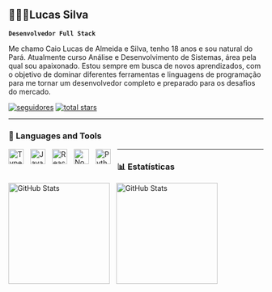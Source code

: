 ## 👨🏻‍💻Lucas Silva

**`Desenvolvedor Full Stack`**

Me chamo Caio Lucas de Almeida e Silva, tenho 18 anos e sou natural do Pará. Atualmente curso Análise e Desenvolvimento de Sistemas, área pela qual sou apaixonado. Estou sempre em busca de novos aprendizados, com o objetivo de dominar diferentes ferramentas e linguagens de programação para me tornar um desenvolvedor completo e preparado para os desafios do mercado.

  <a href="https://github.com/lucasxtt?tab=followers">
         <img alt="seguidores" title="Me siga no GitHub" src="https://custom-icon-badges.demolab.com/github/followers/lucasxtt?color=236ad3&labelColor=1155ba&style=for-the-badge&logo=person-add&label=Follow&logoColor=white"/></a>
      <a href="https://github.com/lucasxtt?tab=repositories&sort=stargazers">
         <img alt="total stars" title="Total stars on GitHub" src="https://custom-icon-badges.demolab.com/github/stars/lucasxtt?color=55960c&style=for-the-badge&labelColor=488207&logo=star"/></a>
   </p>

   ---

### 🧰 Languages and Tools

<img align="left" alt="TypeScript" width="30px" style="padding-right:10px;" src="https://cdn.jsdelivr.net/gh/devicons/devicon/icons/typescript/typescript-plain.svg" />
<img align="left" alt="JavaScript" width="30px" style="padding-right:10px;" src="https://cdn.jsdelivr.net/gh/devicons/devicon/icons/javascript/javascript-plain.svg" />
<img align="left" alt="React" width="30px" style="padding-right:10px;" src="https://cdn.jsdelivr.net/gh/devicons/devicon/icons/react/react-original.svg" />
<img align="left" alt="NodeJS" width="30px" style="padding-right:10px;" src="https://cdn.jsdelivr.net/gh/devicons/devicon/icons/nodejs/nodejs-original.svg" />
<img align="left" alt="Python" width="30px" style="padding-right:10px;" src="https://cdn.jsdelivr.net/gh/devicons/devicon/icons/python/python-plain.svg" />

   ---

### 📊 Estatísticas

<p>
  <img 
    align="left" 
    alt="GitHub Stats" 
    height="200" 
    style="padding-right: 10px;" 
    src="https://github-readme-stats.vercel.app/api?username=Lucasxtt&show_icons=true&theme=tokyonight&include_all_commits=true&locale=pt-br" 
  />

<img 
      align="left" 
      alt="GitHub Stats" 
      height="200" 
      src="https://github-readme-stats.vercel.app/api/top-langs/?username=Lucasxtt&theme=tokyonight&layout=compact&custom_title=Tecnologias&langs_count=9" 
  />

</p>
